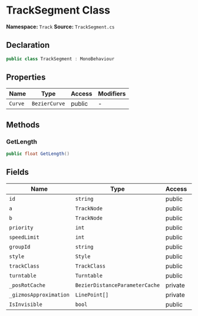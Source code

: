# TrackSegment Class

**Namespace:** `Track`
**Source:** `TrackSegment.cs`

## Declaration

```csharp
public class TrackSegment : MonoBehaviour
```

## Properties

| Name | Type | Access | Modifiers |
|------|------|--------|-----------|
| `Curve` | `BezierCurve` | public | - |

## Methods

### GetLength

```csharp
public float GetLength()
```

## Fields

| Name | Type | Access | Modifiers |
|------|------|--------|-----------|
| `id` | `string` | public | - |
| `a` | `TrackNode` | public | - |
| `b` | `TrackNode` | public | - |
| `priority` | `int` | public | - |
| `speedLimit` | `int` | public | - |
| `groupId` | `string` | public | - |
| `style` | `Style` | public | - |
| `trackClass` | `TrackClass` | public | - |
| `turntable` | `Turntable` | public | - |
| `_posRotCache` | `BezierDistanceParameterCache` | private | - |
| `_gizmosApproximation` | `LinePoint[]` | private | - |
| `IsInvisible` | `bool` | public | - |

